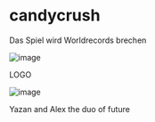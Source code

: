 # candycrush
Das Spiel wird Worldrecords brechen



![image](https://user-images.githubusercontent.com/116159892/197178271-294e64ec-6f2e-44ac-aa58-c419f13725a8.png)






LOGO


![image](https://user-images.githubusercontent.com/116159892/201056052-165ac1d5-2bd4-4f19-b219-3e0e4d39db08.png)




Yazan and Alex the duo of future
